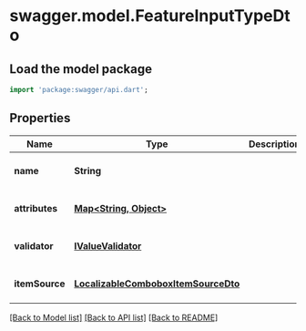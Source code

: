 # swagger.model.FeatureInputTypeDto

## Load the model package
```dart
import 'package:swagger/api.dart';
```

## Properties
Name | Type | Description | Notes
------------ | ------------- | ------------- | -------------
**name** | **String** |  | [optional] [default to null]
**attributes** | [**Map&lt;String, Object&gt;**](Object.md) |  | [optional] [default to {}]
**validator** | [**IValueValidator**](IValueValidator.md) |  | [optional] [default to null]
**itemSource** | [**LocalizableComboboxItemSourceDto**](LocalizableComboboxItemSourceDto.md) |  | [optional] [default to null]

[[Back to Model list]](../README.md#documentation-for-models) [[Back to API list]](../README.md#documentation-for-api-endpoints) [[Back to README]](../README.md)


